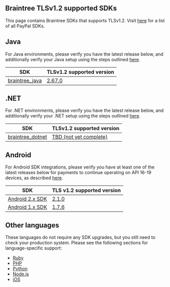 ## Braintree TLSv1.2 supported SDKs

This page contains Braintree SDKs that supports TLSv1.2. Visit [here](/PayPal/README.md) for a list of all PayPal SDKs.

## Java

For Java environments, please verify you have the latest release below, and additionally verify your Java setup using the steps outlined [here](https://github.com/paypal/TLS-update#java).

SDK | TLSv1.2 supported version
--- | -------
[braintree_java](https://github.com/braintree/braintree_java/) | [2.67.0](https://github.com/braintree/braintree_java/releases/)

## .NET

For .NET environments, please verify you have the latest release below, and additionally verify your .NET setup using the steps outlined [here](https://github.com/paypal/TLS-update#net).

SDK | TLSv1.2 supported version
--- | -------
[braintree_dotnet](https://github.com/braintree/braintree_dotnet) | [TBD (not yet complete)](https://github.com/braintree/braintree_dotnet/releases)

## Android

For Android SDK integrations, please verify you have at least one of the latest releases below for payments to continue operating on API 16-19 devices, as described [here](https://github.com/paypal/TLS-update#android).

SDK | TLS v1.2 supported version
--- | --------
[Android 2.x SDK](https://github.com/braintree/braintree_android/) | [2.1.0](https://github.com/braintree/braintree_android/releases/)
[Android 1.x SDK](https://github.com/braintree/braintree_android/) | [1.7.6](https://github.com/braintree/braintree_android/releases/)

## Other languages

These languages do not require any SDK upgrades, but you still need to check your production system. Please see the following sections for language-specific support:

* [Ruby](https://github.com/paypal/TLS-update#ruby)
* [PHP](https://github.com/paypal/TLS-update#php)
* [Python](https://github.com/paypal/TLS-update#python)
* [Node.js](https://github.com/paypal/TLS-update#nodejs)
* [iOS](https://github.com/paypal/TLS-update#ios)
